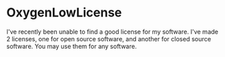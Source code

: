 # OxygenLowLicense
I've recently been unable to find a good license for my software.
I've made 2 licenses, one for open source software, and another for closed source software.
You may use them for any software.
